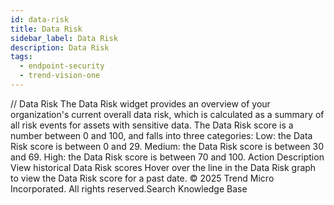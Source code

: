 ```yaml
---
id: data-risk
title: Data Risk
sidebar_label: Data Risk
description: Data Risk
tags:
  - endpoint-security
  - trend-vision-one
---
```


/*<![CDATA[*/ $('#title').html($('meta[name=map-description]').attr('content')); /*]]>*/ Data Risk The Data Risk widget provides an overview of your organization's current overall data risk, which is calculated as a summary of all risk events for assets with sensitive data. The Data Risk score is a number between 0 and 100, and falls into three categories: Low: the Data Risk score is between 0 and 29. Medium: the Data Risk score is between 30 and 69. High: the Data Risk score is between 70 and 100. Action Description View historical Data Risk scores Hover over the line in the Data Risk graph to view the Data Risk score for a past date. © 2025 Trend Micro Incorporated. All rights reserved.Search Knowledge Base
